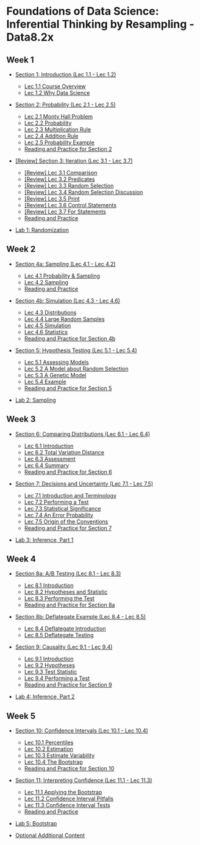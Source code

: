 # Foundations of Data Science: Inferential Thinking by Resampling - Data8.2x

## Week 1

+ [Section 1: Introduction (Lec 1.1 - Lec 1.2)](./01-Intro.md)
    + [Lec 1.1 Course Overview](./01-Intro.md#)
    + [Lec 1.2 Why Data Science](./01-Intro.md#)

+ [Section 2: Probability (Lec 2.1 - Lec 2.5)](./02-Probability.md)
    + [Lec 2.1 Monty Hall Problem](./02-Probability.md#)
    + [Lec 2.2 Probability](./02-Probability.md#)
    + [Lec 2.3 Multiplication Rule](./02-Probability.md#)
    + [Lec 2.4 Addition Rule](./02-Probability.md#)
    + [Lec 2.5 Probability Example](./02-Probability.md#)
    + [Reading and Practice for Section 2](./02-Probability.md#)

+ [[Review] Section 3: Iteration (Lec 3.1 - Lec 3.7)](../1-CompThinkWPython/13-Iteration.md)
    + [[Review] Lec 3.1 Comparison](../1-CompThinkWPython/13-Iteration.md#lec-131-comparison)
    + [[Review] Lec 3.2 Predicates](../1-CompThinkWPython/13-Iteration.md#lec-132-predicates)
    + [[Review] Lec 3.3 Random Selection](../1-CompThinkWPython/13-Iteration.md#lec-133-random-selection)
    + [[Review] Lec 3.4 Random Selection Discussion](../1-CompThinkWPython/13-Iteration.md#lec-134-random-selection-discussion)
    + [[Review] Lec 3.5 Print](../1-CompThinkWPython/13-Iteration.md#lec-135-print)
    + [[Review] Lec 3.6 Control Statements](../1-CompThinkWPython/13-Iteration.md#lec-136-control-statements)
    + [[Review] Lec 3.7 For Statements](../1-CompThinkWPython/13-Iteration.md#lec-137-for-statements)
    + [Reading and Practice](../1-CompThinkWPython/13-Iteration.md#reading-and-practice-for-section-13)

+ [Lab 1: Randomization](./lab01-Random.md)

## Week 2

+ [Section 4a: Sampling (Lec 4.1 - Lec 4.2)](./04-SamplingSimulation.md)
    + [Lec 4.1 Probability & Sampling](./04-SamplingSimulation.md#lec-41-probability--sampling)
    + [Lec 4.2 Sampling](./04-SamplingSimulation.md#lec-42-sampling)
    + [Reading and Practice](./04-SamplingSimulation.md#reading-and-practice)

+ [Section 4b: Simulation (Lec 4.3 - Lec 4.6)](./04-SamplingSimulation.md#section-4b-simulation-lec-43---lec-46)
    + [Lec 4.3 Distributions](./04-SamplingSimulation.md#lec-43-distributions)
    + [Lec 4.4 Large Random Samples](./04-SamplingSimulation.md#lec-44-large-random-samples)
    + [Lec 4.5 Simulation](./04-SamplingSimulation.md#lec-45-simulation)
    + [Lec 4.6 Statistics](./04-SamplingSimulation.md#lec-46-statistics)
    + [Reading and Practice for Section 4b](./04-SamplingSimulation.md#reading-and-practice-1)

+  [Section 5: Hypothesis Testing (Lec 5.1 - Lec 5.4)](./05-Hypothesis.md)
    + [Lec 5.1 Assessing Models](./05-Hypothesis.md#lec-51-assessing-models)
    + [Lec 5.2 A Model about Random Selection](./05-Hypothesis.md#lec-52-a-model-about-random-selection)
    + [Lec 5.3 A Genetic Model](./05-Hypothesis.md#lec-53-a-genetic-model)
    + [Lec 5.4 Example](./05-Hypothesis.md#lec-54-example)
    + [Reading and Practice for Section 5](./05-Hypothesis.md#reading-and-practice-for-section-5)


+ [Lab 2: Sampling](./lab02-Sampling.md)

## Week 3

+ [Section 6: Comparing Distributions (Lec 6.1 - Lec 6.4)](./06-CompDist.md)

    + [Lec 6.1 Introduction](./06-CompDist.md#lec-61-introduction)
    + [Lec 6.2 Total Variation Distance](./06-CompDist.md#lec-62-total-variation-distance)
    + [Lec 6.3 Assessment](./06-CompDist.md#lec-63-assessment)
    + [Lec 6.4 Summary](./06-CompDist.md#lec-64-summary)
    + [Reading and Practice for Section 6](./06-CompDist.md#reading-and-practice)

+ [Section 7: Decisions and Uncertainty (Lec 7.1 - Lec 7.5)](./07-Decision.md)
    + [Lec 7.1 Introduction and Terminology](./07-Decision.md#lec-71-introduction-and-terminology)
    + [Lec 7.2 Performing a Test](./07-Decision.md#lec-72-performing-a-test)
    + [Lec 7.3 Statistical Significance](./07-Decision.md#lec-73-statistical-significance)
    + [Lec 7.4 An Error Probability](./07-Decision.md#lec-74-an-error-probability)
    + [Lec 7.5 Origin of the Conventions](./07-Decision.md#lec-75-origin-of-the-conventions)
    + [Reading and Practice for Section 7](./07-Decision.md#reading-and-practice)
 
+ [Lab 3: Inference, Part 1](./lab03-Inference.md)

## Week 4

+ [Section 8a: A/B Testing (Lec 8.1 - Lec 8.3)](./08-Testing.md)
    + [Lec 8.1 Introduction](./08-Testing.md#lec-81-introduction)
    + [Lec 8.2 Hypotheses and Statistic](./08-Testing.md#lec-82-hypotheses-and-statistic)
    + [Lec 8.3 Performing the Test](./08-Testing.md#lec-83-performing-the-test)
    + [Reading and Practice for Section 8a](./08-Testing.md#reading-and-practice-for-section-8a)

+ [Section 8b: Deflategate Example (Lec 8.4 - Lec 8.5)](./08-Testing.md#section-8b-deflategate-example-lec-84---lec-85)
    + [Lec 8.4 Deflategate Introduction](./08-Testing.md#lec-84-deflategate-introduction)
    + [Lec 8.5 Deflategate Testing](./08-Testing.md#lec-85-deflategate-testing)

+ [Section 9: Causality (Lec 9.1 - Lec 9.4)](./09-Causality.md)
    + [Lec 9.1 Introduction](./09-Causality.md#lec-91-introduction)
    + [Lec 9.2 Hypotheses](./09-Causality.md#lec-92-hypotheses)
    + [Lec 9.3 Test Statistic](./09-Causality.md#lec-93-test-statistic)
    + [Lec 9.4 Performing a Test](./09-Causality.md#lec-94-performing-a-test)
    + [Reading and Practice for Section 9](./09-Causality.md#reading-and-practice-for-section-9)

+ [Lab 4: Inference, Part 2](./lab04-Inference.md)

## Week 5

+ [Section 10: Confidence Intervals (Lec 10.1 - Lec 10.4)](./10-CI.md)
    + [Lec 10.1 Percentiles](./10-CI.md#lec-101-percentiles)
    + [Lec 10.2 Estimation](./10-CI.md#lec-102-estimation)
    + [Lec 10.3 Estimate Variability](./10-CI.md#lec-103-estimate-variability)
    + [Lec 10.4 The Bootstrap](./10-CI.md#lec-104-the-bootstrap)
    + [Reading and Practice for Section 10](./10-CI.md#reading-and-practice-for-section-10)


+ [Section 11: Interpreting Confidence (Lec 11.1 - Lec 11.3)](./11-InterpretCI.md)
    + [Lec 11.1 Applying the Bootstrap](./11-InterpretCI.md#lec-111-applying-the-bootstrap)
    + [Lec 11.2 Confidence Interval Pitfalls](./11-InterpretCI.md#lec-112-confidence-interval-pitfalls)
    + [Lec 11.3 Confidence Interval Tests](./11-InterpretCI.md#lec-113-confidence-interval-tests)
    + [Reading and Practice](./11-InterpretCI.md#reading-and-practice)





+ [Lab 5: Bootstrap](./lab05-Bootstrap.md)

+ [Optional Additional Content](./labs/lab06.ipynb)



